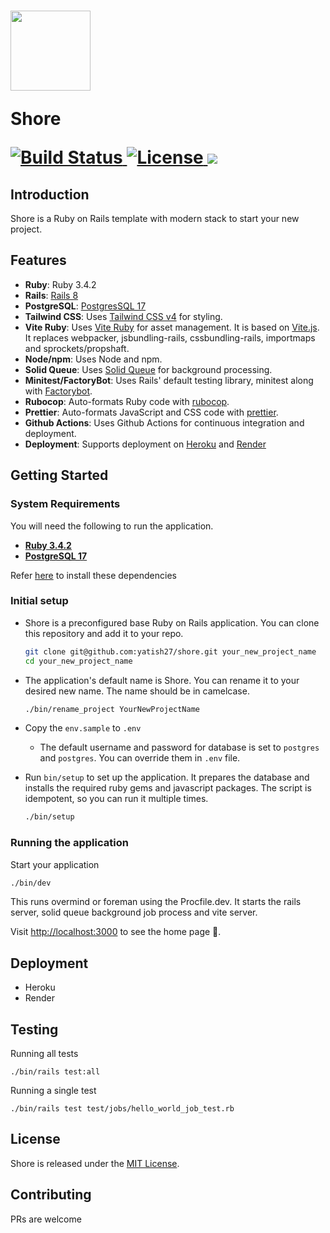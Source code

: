 <h1 align="left">
  <a href="#">
    <img src="https://github.com/yatish27/shore/assets/1014383/fbad8ed2-9510-4693-a342-4bafa515b164" width="128px"/>
  </a>

Shore

  <p align="left">
    <a href="https://github.com/yatish27/shore/actions">
      <img alt="Build Status" src="https://github.com/yatish27/shore/actions/workflows/ci.yml/badge.svg"/>
    </a>
    <a href="https://github.com/yatish27/shore/blob/master/LICENSE.txt">
      <img alt="License" src="https://img.shields.io/badge/license-MIT-428F7E.svg"/>
    </a>
    <a href="https://codeclimate.com/github/yatish27/shore/maintainability"><img src="https://api.codeclimate.com/v1/badges/1cd4e3f1c0a4c5af29b1/maintainability" /></a>
  </p>
</h1>

## Introduction

Shore is a Ruby on Rails template with modern stack to start your new project.

## Features

- **Ruby**: Ruby 3.4.2
- **Rails**: [Rails 8](https://rubyonrails.org)
- **PostgreSQL**: [PostgresSQL 17](https://www.postgresql.org)
- **Tailwind CSS**: Uses [Tailwind CSS v4](https://tailwindcss.com) for styling.
- **Vite Ruby**: Uses [Vite Ruby](https://vite-ruby.netlify.app) for asset management. It is based on [Vite.js](https://vitejs.dev). It replaces webpacker, jsbundling-rails, cssbundling-rails, importmaps and sprockets/propshaft.
- **Node/npm**: Uses Node and npm.
- **Solid Queue**: Uses [Solid Queue](https://github.com/rails/solid_queue) for background processing.
- **Minitest/FactoryBot**: Uses Rails' default testing library, minitest along with [Factorybot](https://github.com/thoughtbot/factory_bot).
- **Rubocop**: Auto-formats Ruby code with [rubocop](https://rubocop.org).
- **Prettier**: Auto-formats JavaScript and CSS code with [prettier](https://prettier.io).
- **Github Actions**: Uses Github Actions for continuous integration and deployment.
- **Deployment**: Supports deployment on [Heroku](https://www.heroku.com/platform) and [Render](https://render.com)

## Getting Started

### System Requirements

You will need the following to run the application.

- [**Ruby 3.4.2**](./docs/installing_prerequisites.md#ruby)
- [**PostgreSQL 17**](./docs/installing_prerequisites.md#postgresql)

Refer [here](./docs/installing_prerequisites.md) to install these dependencies

### Initial setup

- Shore is a preconfigured base Ruby on Rails application. You can clone this repository and add it to your repo.

  ```bash
  git clone git@github.com:yatish27/shore.git your_new_project_name
  cd your_new_project_name
  ```

- The application's default name is Shore. You can rename it to your desired new name. The name should be in camelcase.

  ```bash
  ./bin/rename_project YourNewProjectName
  ```

- Copy the `env.sample` to `.env`

  - The default username and password for database is set to `postgres` and `postgres`. You can override them in `.env` file.

- Run `bin/setup` to set up the application. It prepares the database and installs the required ruby gems and javascript packages. The script is idempotent, so you can run it multiple times.

  ```bash
  ./bin/setup
  ```

### Running the application

Start your application

```bash
./bin/dev
```

This runs overmind or foreman using the Procfile.dev. It starts the rails server, solid queue background job process and vite server.

Visit [http://localhost:3000](http://localhost:3000) to see the home page 🚀.

## Deployment

- Heroku
- Render

## Testing

Running all tests

```
./bin/rails test:all
```

Running a single test

```
./bin/rails test test/jobs/hello_world_job_test.rb
```

## License

Shore is released under the [MIT License](./LICENSE.txt).

## Contributing

PRs are welcome
